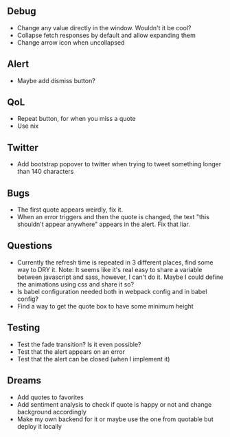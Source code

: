 ## Debug
* Change any value directly in the window. Wouldn't it be cool?
* Collapse fetch responses by default and allow expanding them
* Change arrow icon when uncollapsed

## Alert
* Maybe add dismiss button?

## QoL
* Repeat button, for when you miss a quote
* Use nix

## Twitter
* Add bootstrap popover to twitter when trying to tweet something longer than 140 characters

## Bugs
* The first quote appears weirdly, fix it.
* When an error triggers and then the quote is changed, the text "this shouldn't appear anywhere" appears in the alert. Fix that liar.

## Questions
* Currently the refresh time is repeated in 3 different places, find some way to DRY it. Note: It seems like it's real easy to share a variable between javascript and sass, however, I can't do it. Maybe I could define the animations using css and share it so?
* Is babel configuration needed both in webpack config and in babel config?
* Find a way to get the quote box to have some minimum height

## Testing
* Test the fade transition? Is it even possible?
* Test that the alert appears on an error
* Test that the alert can be closed (when I implement it)

## Dreams
* Add quotes to favorites
* Add sentiment analysis to check if quote is happy or not and change background accordingly
* Make my own backend for it or maybe use the one from quotable but deploy it locally

